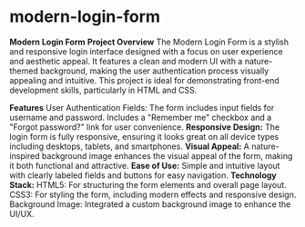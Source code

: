 # modern-login-form
**Modern Login Form**
**Project Overview**
The Modern Login Form is a stylish and responsive login interface designed with a focus on user experience and aesthetic appeal. It features a clean and modern UI with a nature-themed background, making the user authentication process visually appealing and intuitive. This project is ideal for demonstrating front-end development skills, particularly in HTML and CSS.

**Features**
User Authentication Fields:
The form includes input fields for username and password.
Includes a "Remember me" checkbox and a "Forgot password?" link for user convenience.
**Responsive Design:**
The login form is fully responsive, ensuring it looks great on all device types including desktops, tablets, and smartphones.
**Visual Appeal:**
A nature-inspired background image enhances the visual appeal of the form, making it both functional and attractive.
**Ease of Use:**
Simple and intuitive layout with clearly labeled fields and buttons for easy navigation.
**Technology Stack:**
HTML5: For structuring the form elements and overall page layout.
CSS3: For styling the form, including modern effects and responsive design.
Background Image: Integrated a custom background image to enhance the UI/UX.


